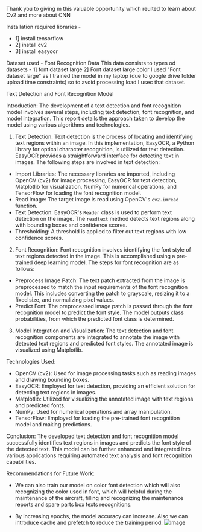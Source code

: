 Thank you to giving m this valuable opportunity which reulted to learn about Cv2 and more about CNN

Installation required libraries - 
* 1] install tensorflow
* 2] install cv2
* 3] install easyocr

Dataset used - Font Recognition Data
This data consists to types od datasets - 1] font dataset large   2] Font dataset large color
I used "Font dataset large" as I trained the model in my laptop (due to google drive folder upload time constraints) so to avoid processing load I usec that dataset.


Text Detection and Font Recognition Model

Introduction:
The development of a text detection and font recognition model involves several steps, including text detection, font recognition, and model integration. This report details the approach taken to develop the model using various algorithms and technologies.

1. Text Detection:
Text detection is the process of locating and identifying text regions within an image. In this implementation, EasyOCR, a Python library for optical character recognition, is utilized for text detection. EasyOCR provides a straightforward interface for detecting text in images. The following steps are involved in text detection:

- Import Libraries: The necessary libraries are imported, including OpenCV (cv2) for image processing, EasyOCR for text detection, Matplotlib for visualization, NumPy for numerical operations, and TensorFlow for loading the font recognition model.
- Read Image: The target image is read using OpenCV's `cv2.imread` function.
- Text Detection: EasyOCR's `Reader` class is used to perform text detection on the image. The `readtext` method detects text regions along with bounding boxes and confidence scores.
- Thresholding: A threshold is applied to filter out text regions with low confidence scores.

2. Font Recognition:
Font recognition involves identifying the font style of text regions detected in the image. This is accomplished using a pre-trained deep learning model. The steps for font recognition are as follows:

- Preprocess Image Patch: The text patch extracted from the image is preprocessed to match the input requirements of the font recognition model. This includes converting the patch to grayscale, resizing it to a fixed size, and normalizing pixel values.
- Predict Font: The preprocessed image patch is passed through the font recognition model to predict the font style. The model outputs class probabilities, from which the predicted font class is determined.

3. Model Integration and Visualization:
The text detection and font recognition components are integrated to annotate the image with detected text regions and predicted font styles. The annotated image is visualized using Matplotlib.

Technologies Used:
- OpenCV (cv2): Used for image processing tasks such as reading images and drawing bounding boxes.
- EasyOCR: Employed for text detection, providing an efficient solution for detecting text regions in images.
- Matplotlib: Utilized for visualizing the annotated image with text regions and predicted fonts.
- NumPy: Used for numerical operations and array manipulation.
- TensorFlow: Employed for loading the pre-trained font recognition model and making predictions.

Conclusion:
The developed text detection and font recognition model successfully identifies text regions in images and predicts the font style of the detected text. This model can be further enhanced and integrated into various applications requiring automated text analysis and font recognition capabilities.

Recommendations for Future Work:
- We can also train our model on color font detection which will also recognizing the color used in font, which will helpful during the maintenance of the aircraft, filling and recognizing the maintenance reports and spare parts box texts recognitions.

- By increasing epochs, the model accuracy can increase. Also we can introduce cache and prefetch to reduce the training period.
![image](https://github.com/Rohit-Saswadkar/Font-Text-classification-project-using-CNN/assets/126965510/d035db70-44a3-463f-a921-93861eee7c7c)


